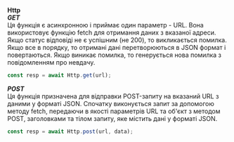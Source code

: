 **Http**<br >
***GET***<br >
Ця функція є асинхронною і приймає один параметр - URL. Вона використовує функцію fetch для отримання даних з вказаної адреси. Якщо статус відповіді не є успішним (не 200), то викликається помилка. Якщо все в порядку, то отримані дані перетворюються в JSON формат і повертаються. Якщо виникає помилка, то генерується нова помилка з повідомленням про невдачу.
```javascript
const resp = await Http.get(url);
```
***POST***<br >
Ця функція призначена для відправки POST-запиту на вказаний URL з даними у форматі JSON.
Спочатку виконується запит за допомогою методу fetch, передаючи в якості параметрів URL та об'єкт з методом POST, заголовками та тілом запиту, яке містить дані у форматі JSON.
```javascript
const resp = await Http.post(url, data);
```
